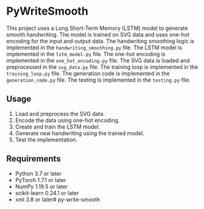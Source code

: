 # PyWriteSmooth

This project uses a Long Short-Term Memory (LSTM) model to generate smooth handwriting. The model is trained on SVG data and uses one-hot encoding for the input and output data. The handwriting smoothing logic is implemented in the `handwriting_smoothing.py` file. The LSTM model is implemented in the `lstm_model.py` file. The one-hot encoding is implemented in the `one_hot_encoding.py` file. The SVG data is loaded and preprocessed in the `svg_data.py` file. The training loop is implemented in the `training_loop.py` file. The generation code is implemented in the `generation_code.py` file. The testing is implemented in the `testing.py` file.

## Usage

1. Load and preprocess the SVG data.
2. Encode the data using one-hot encoding.
3. Create and train the LSTM model.
4. Generate new handwriting using the trained model.
5. Test the implementation.

## Requirements

- Python 3.7 or later
- PyTorch 1.7.1 or later
- NumPy 1.19.5 or later
- scikit-learn 0.24.1 or later
- xml 3.8 or later# py-write-smooth
